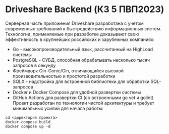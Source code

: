 # Driveshare Backend (КЗ 5 ПВП2023)

Серверная часть приложения Driveshare разработана с учетом современных требований к быстродействию информационных систем.
Технологии, применяемые при разработке доказывают свою эффективность в крупнейших российских и зарубежных компаниях:
- Go - высокопроизводительный язык, рассчитанный на HighLoad системы
- PostgreSQL - СУБД, способная обрабатывать несколько тысяч запросов в секунду
- Фреймворк Gin-Gonic/Gin, отличающийся высокой производительностью и простотой разработки
- SQLX - надстройка для встроенной библиотеки для обработки SQL-запросов
- Docker и Docker Compose для удобной развертки системы
- GitHub Actions для развертки CI (со встроенными go vet и golint)  
Проект разработан по технологии чистой архитектуры и требует минимальных усилий для начала работы:  

```
cd <директория проекта>  
docker-compose build
docker compose up -d
```
